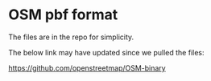 # OSM pbf format

The files are in the repo for simplicity.

The below link may have updated since we pulled the files:

https://github.com/openstreetmap/OSM-binary
